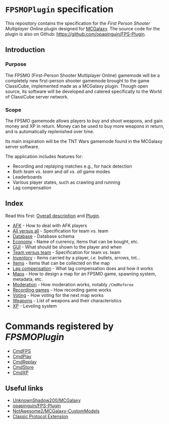 # `FPSMOPlugin` specification

This repository contains the specification for the *First Person Shooter Multiplayer Online* plugin designed for [MCGalaxy](https://github.com/UnknownShadow200/MCGalaxy). The source code for the plugin is also on Github: <https://github.com/opapinguin/FPS-Plugin>.

## Introduction

### Purpose

The FPSMO (First-Person Shooter Multiplayer Online) gamemode will be a completely new first-person shooter gamemode brought to the game ClassiCube, implemented made as a MCGalaxy plugin. Though open source, its software will be developed and catered specifically to the World of ClassiCube server network.

### Scope

The FPSMO gamemode allows players to buy and shoot weapons, and gain money and XP in return. Money can be used to buy more weapons in return, and is automatically replenished over time.

Its main inspiration will be the TNT Wars gamemode found in the MCGalaxy server software.

The application includes features for:

+ Recording and replaying matches e.g., for hack detection
+ Both *team vs. team* and *all vs. all* game modes
+ Leaderboards
+ Various player states, such as crawling and running
+ Lag compensation

## Index

Read this first: [Overall description](Overall%20description.md) and [Plugin](Plugin.md).

+ [AFK](AFK.md) - How to deal with AFK players
+ [All versus all](All%20versus%20all.md) - Specification for team vs. team
+ [Database](Database.md) - Database schema
+ [Economy](Economy.md) - Name of currency, items that can be bought, etc.
+ [GUI](GUI.md) - What should be shown to the player and when
+ [Team versus team](Team%20versus%20team.md) - Specification for team vs. team
+ [Inventory](Inventory.md) - Items carried by a player, *i.e.* bullets, arrows, tnt...
+ [Items](Items.md) - Items that can be collected on the map
+ [Lag compensation](Lag%20compensation.md) - What lag compensation does and how it works
+ [Maps](Maps.md) - How to design a map for an FPSMO game, spawning system, metadata, etc.
+ [Moderation](Moderation.md) - How moderation works, notably `/CmdReferee`
+ [Recording games](Recording%20games.md) - How recording game works
+ [Voting](Voting.md) - How voting for the next map works
+ [Weapons](Weapons.md) - List of weapons and their characteristics
+ [XP](XP.md) - Leveling system

# Commands registered by *FPSMOPlugin*

+ [CmdFPS](Commands/CmdFPS.md)
+ [CmdPlay](Commands/CmdPlay.md)
+ [CmdReplay](Commands/CmdReplay.md)
+ [CmdStore](Commands/CmdStore.md)
+ [CmdXP](Commands/CmdXP.md)

## Useful links

+ [UnknownShadow200/MCGalaxy](https://github.com/UnknownShadow200/MCGalaxy)
+ [opapinguin/FPS-Plugin](https://github.com/opapinguin/FPS-Plugin)
+ [NotAwesome2/MCGalaxy-CustomModels](https://github.com/NotAwesome2/MCGalaxy-CustomModels)
+ [Classic Protocol Extension](https://c4k3.github.io/wiki.vg/Classic_Protocol_Extension.html)
